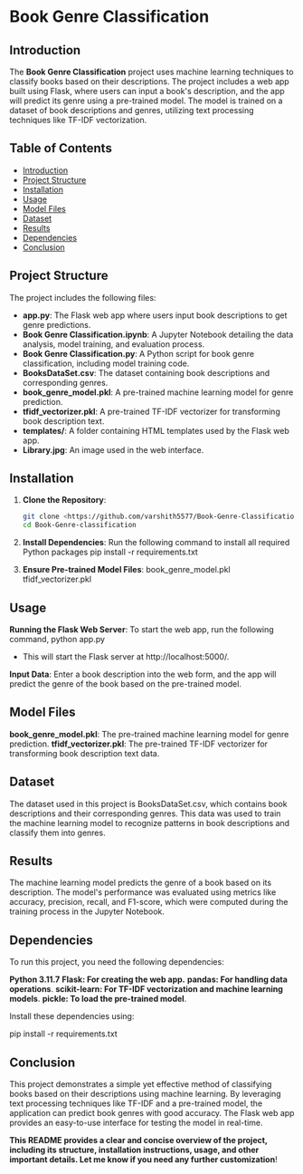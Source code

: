 # Book Genre Classification

## Introduction
The **Book Genre Classification** project uses machine learning techniques to classify books based on their descriptions. The project includes a web app built using Flask, where users can input a book's description, and the app will predict its genre using a pre-trained model. The model is trained on a dataset of book descriptions and genres, utilizing text processing techniques like TF-IDF vectorization.

## Table of Contents
- [Introduction](#introduction)
- [Project Structure](#project-structure)
- [Installation](#installation)
- [Usage](#usage)
- [Model Files](#model-files)
- [Dataset](#dataset)
- [Results](#results)
- [Dependencies](#dependencies)
- [Conclusion](#conclusion)

## Project Structure
The project includes the following files:

- **app.py**: The Flask web app where users input book descriptions to get genre predictions.
- **Book Genre Classification.ipynb**: A Jupyter Notebook detailing the data analysis, model training, and evaluation process.
- **Book Genre Classification.py**: A Python script for book genre classification, including model training code.
- **BooksDataSet.csv**: The dataset containing book descriptions and corresponding genres.
- **book_genre_model.pkl**: A pre-trained machine learning model for genre prediction.
- **tfidf_vectorizer.pkl**: A pre-trained TF-IDF vectorizer for transforming book description text.
- **templates/**: A folder containing HTML templates used by the Flask web app.
- **Library.jpg**: An image used in the web interface.

## Installation
1. **Clone the Repository**:
   ```bash
   git clone <https://github.com/varshith5577/Book-Genre-Classification>
   cd Book-Genre-classification

2. **Install Dependencies**:
   Run the following command to install all required Python packages
   pip install -r requirements.txt

3. **Ensure Pre-trained Model Files**:
   book_genre_model.pkl
   tfidf_vectorizer.pkl   

## Usage

**Running the Flask Web Server**: To start the web app, run the following command,
python app.py

- This will start the Flask server at http://localhost:5000/.

**Input Data**: Enter a book description into the web form, and the app will predict the genre of the book based on the pre-trained model.

## Model Files

**book_genre_model.pkl**: The pre-trained machine learning model for genre prediction.
**tfidf_vectorizer.pkl**: The pre-trained TF-IDF vectorizer for transforming book description text data.

## Dataset

The dataset used in this project is BooksDataSet.csv, which contains book descriptions and their corresponding genres. This data was used to train the machine learning model to recognize patterns in book descriptions and classify them into genres.

## Results

The machine learning model predicts the genre of a book based on its description. The model's performance was evaluated using metrics like accuracy, precision, recall, and F1-score, which were computed during the training process in the Jupyter Notebook.

## Dependencies

To run this project, you need the following dependencies:

**Python 3.11.7**
**Flask: For creating the web app.**
**pandas: For handling data operations**.
**scikit-learn: For TF-IDF vectorization and machine learning models**.
**pickle: To load the pre-trained model**.

Install these dependencies using:

pip install -r requirements.txt


## Conclusion

This project demonstrates a simple yet effective method of classifying books based on their descriptions using machine learning. By leveraging text processing techniques like TF-IDF and a pre-trained model, the application can predict book genres with good accuracy. The Flask web app provides an easy-to-use interface for testing the model in real-time.


**This README provides a clear and concise overview of the project, including its structure, installation instructions, usage, and other important details. Let me know if you need any further customization**!

